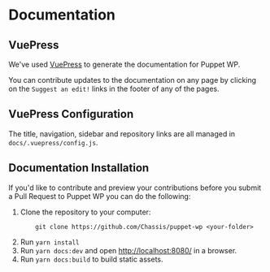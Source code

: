 # Documentation

## VuePress

We've used [VuePress](https://v1.vuepress.vuejs.org) to generate the documentation for Puppet WP.

You can contribute updates to the documentation on any page by clicking on the `Suggest an edit!` links in the footer
of any of the pages.

## VuePress Configuration

The title, navigation, sidebar and repository links are all managed in `docs/.vuepress/config.js`.

## Documentation Installation

If you'd like to contribute and preview your contributions before you submit a Pull Request to Puppet WP you can do
the following:

1. Clone the repository to your computer:
    ``` git
        git clone https://github.com/Chassis/puppet-wp <your-folder>
    ```
2. Run `yarn install`
3. Run `yarn docs:dev` and open [http://localhost:8080/]( http://localhost:8080/) in a browser.
4. Run `yarn docs:build` to build static assets.
